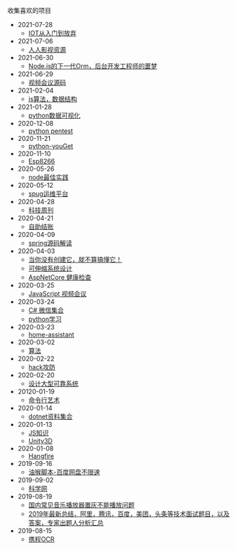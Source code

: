 收集喜欢的项目
* 2021-07-28
  * [IOT从入门到放弃](https://github.com/microsoft/IoT-For-Beginners)
* 2021-07-06
  * [人人影视资源](https://github.com/tgbot-collection/YYeTsBot)
* 2021-06-30
  * [Node.js的下一代Orm，后台开发工程师的噩梦](https://github.com/prisma/prisma)
* 2021-06-29
  * [视频会议源码](https://github.com/fmeringdal/nettu-meet)
* 2021-02-04
  * [js算法，数据结构](https://github.com/trekhleb/javascript-algorithms)
* 2021-01-28
  * [python数据可视化](https://github.com/apache/superset)
* 2020-12-08
  * [python pentest](https://github.com/swisskyrepo/PayloadsAllTheThings)
* 2020-11-21
  * [python-youGet](https://github.com/soimort/you-get)
* 2020-11-10
  * [Esp8266](https://github.com/arendst/Tasmota)
* 2020-05-26
  * [node最佳实践](https://github.com/goldbergyoni/nodebestpractices/blob/master/README.chinese.md)
* 2020-05-12
  * [spug运维平台](https://github.com/openspug/spug)
* 2020-04-28
  * [科技周刊](https://github.com/ruanyf/weekly)
* 2020-04-21
  * [自助结账](https://github.com/natewong1313/bird-bot)
* 2020-04-09
  * [spring源码解读](https://github.com/seaswalker/spring-analysis)
* 2020-04-03
  * [当你没有创建它，就不算搞懂它！](https://github.com/danistefanovic/build-your-own-x)
  * [可伸缩系统设计](https://github.com/donnemartin/system-design-primer)
  * [AspNetCore 健康检查](https://github.com/Xabaril/AspNetCore.Diagnostics.HealthChecks)
* 2020-03-25
  * [JavaScript 视频会议](https://github.com/jitsi/jitsi-meet)
* 2020-03-24
  * [C#  微信集合](https://github.com/JeffreySu/WeiXinMPSDK)
  * [python学习](https://github.com/jackfrued/Python-100-Days)
* 2020-03-23
  * [home-assistant](https://github.com/home-assistant/core)
* 2020-03-02
  * [算法](https://github.com/labuladong/fucking-algorithm)
* 2020-02-22
  * [hack攻防](https://github.com/The-Art-of-Hacking/h4cker)
* 2020-02-20
  * [设计大型可靠系统](https://github.com/binhnguyennus/awesome-scalability)
* 20120-01-19
  * [命令行艺术](https://github.com/jlevy/the-art-of-command-line)
* 2020-01-14
  * [dotnet资料集合](https://github.com/thangchung/awesome-dotnet-core)
* 2020-01-13
  * [JS知识](https://github.com/getify/You-Dont-Know-JS)
  * [Unity3D](https://github.com/XINCGer/Unity3DTraining)
* 2020-01-08
  * [Hangfire](https://github.com/HangfireIO/Hangfire)
* 2019-09-16
  * [油猴脚本-百度网盘不限速](https://github.com/syhyz1990/baiduyun)
* 2019-09-02
  * [科学网](https://github.com/Alvin9999/new-pac/wiki)
* 2019-08-19
  * [国内常见音乐播放器置灰不能播放问题](https://github.com/nondanee/UnblockNeteaseMusic)
  * [2019年最新总结，阿里，腾讯，百度，美团，头条等技术面试题目，以及答案，专家出题人分析汇总](https://github.com/0voice/interview_internal_reference)
* 2019-08-15
  * [携程OCR](https://github.com/ctripcorp/C-OCR)
